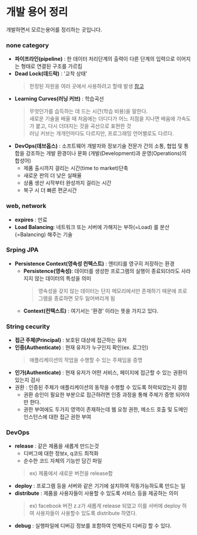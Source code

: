 # 개발 용어 정리
개발하면서 모르는용어를 정리하는 곳입니다.
### none category
- **파이프라인(pipeline)** : 한 데이터 처리단계의 출력이 다른 단계의 입력으로 이어지는 형태로 연결된 구조를 가르킴
- **Dead Lock(데드락)** : '교착 상태' 
    >한정된 자원을 여러 곳에서 사용하려고 할때 발생 [참고](https://includestdio.tistory.com/12)
- **Learning Curves(러닝 커브)** : 학습곡선
    >무엇인가를 습득하는 데 드는 시간(학습 비용)을 말한다.  
    >새로운 기술을 배울 때 처음에는 더디다가 어느 지점을 지나면 배움에 가속도가 붙고, 다시 더뎌지는 것을 곡선으로 표현한 것  
    >러닝 커브는 개개인마다도 다르지만, 프로그래밍 언어별로도 다르다.
- **DevOps(데브옵스)** : 소프트웨어 개발자와 정보기술 전문가 간의 소통, 협업 및 통합을 강조하는 개발 환경이나 문화 (개발(Development)과 운영(Operations)의 합성어)
    - 제품 출시까지 걸리는 시간(time to market)단축
    - 새로운 판의 더 낮은 실패율
    - 상품 생산 시작부터 완성까지 걸리는 시간
    - 복구 시 더 빠른 편균시간
### web, network
- **expires** : 만료
- **Load Balancing**: 네트워크 또는 서버에 가해지는 부하(=Load) 를 분산(=Balancing) 해주는 기술
### Srping JPA
- **Persistence Context(영속성 컨텍스트)** : 엔티티를 영구히 저장하는 환경
    - **Persistence(영속성)**: 데이터를 생성한 프로그램의 실행이 종료되더라도 사라지지 않는 데이터의 특성을 의미
        >영속성을 갖지 않는 데이터는 단지 메모리에서만 존재하기 때문에 프로그램을 종료하면 모두 잃어버리게 됨
    - **Context(컨텍스트)** : 여기서는 '환경' 이라는 뜻을 가지고 있다.
    
### String cecurity
- **접근 주체(Principal)** : 보호된 대상에 접근하는 유저
- **인증(Authenticate)** : 현재 유저가 누구인지 확인(ex. 로그인)
    >애플리케이션의 작업을 수행할 수 있는 주체임을 증명
- **인가(Authenticate)** : 현재 유저가 어떤 서비스, 페이지에 접근할 수 있는 권환이 있는지 검사
- 권환 : 인증된 주체가 애플리케이션의 동작을 수행할 수 있도록 허락되었는지 결정
    - 권환 승인이 필요한 부분으로 접근하려면 인증 과정을 통해 주체가 증명 되어야만 한다.
    - 권한 부여에도 두가지 영역이 존재하는데 웹 요청 권한, 메소드 호출 및 도메인 인스턴스에 대한 접근 권한 부여
### DevOps
- **release** : 같은 제품을 새롭게 만드는것
    - 디버그에 대한 정보x, q코드 최적화
    - 순수한 코드 자체의 기능만 담긴 파일
    >ex) 제품에서 새로운 버전을 release함
- **deploy** : 프로그램 등을 서버와 같은 기기에 설치하여 작동가능하도록 만드는 일
- **distribute** : 제품을 사용자들이 사용할 수 있도록 서비스 등을 제공하는 의미
    > ex) facebook 버전 z.z가 새롭게 release 되었고 이를 서버에 deploy 하여 사용자들이 사용할수 있도록 distribute 하였다.
- **debug** : 실행파일에 디버깅 정보를 포함하여 언제든지 디버깅 할 수 있다.